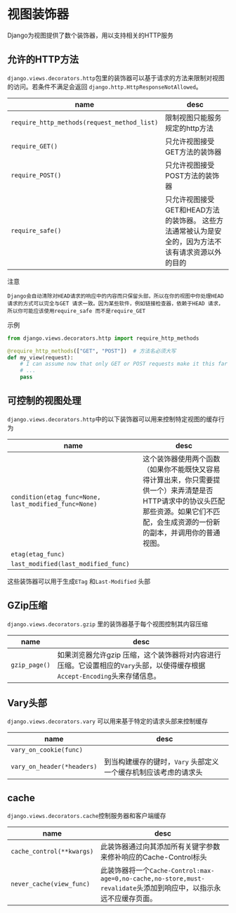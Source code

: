 # 视图装饰器

Django为视图提供了数个装饰器，用以支持相关的HTTP服务

## 允许的HTTP方法

`django.views.decorators.http`包里的装饰器可以基于请求的方法来限制对视图的访问。若条件不满足会返回 `django.http.HttpResponseNotAllowed`。

| name                                        | desc                                                         |
| ------------------------------------------- | ------------------------------------------------------------ |
| `require_http_methods(request_method_list)` | 限制视图只能服务规定的http方法                               |
| `require_GET()`                             | 只允许视图接受GET方法的装饰器                                |
| `require_POST()`                            | 只允许视图接受POST方法的装饰器                               |
| `require_safe()`                            | 只允许视图接受 GET和HEAD方法的装饰器。 这些方法通常被认为是安全的，因为方法不该有请求资源以外的目的 |

注意

```
Django会自动清除对HEAD请求的响应中的内容而只保留头部，所以在你的视图中你处理HEAD 请求的方式可以完全与GET 请求一致。因为某些软件，例如链接检查器，依赖于HEAD 请求，所以你可能应该使用require_safe 而不是require_GET
```

示例

```python
from django.views.decorators.http import require_http_methods

@require_http_methods(["GET", "POST"])  # 方法名必须大写
def my_view(request):
    # I can assume now that only GET or POST requests make it this far
    # ...
    pass
```

## 可控制的视图处理

`django.views.decorators.http`中的以下装饰器可以用来控制特定视图的缓存行为

| name                                                 | desc                                                         |
| ---------------------------------------------------- | ------------------------------------------------------------ |
| `condition(etag_func=None, last_modified_func=None)` | 这个装饰器使用两个函数（如果你不能既快又容易得计算出来，你只需要提供一个）来弄清楚是否HTTP请求中的协议头匹配那些资源。如果它们不匹配，会生成资源的一份新的副本，并调用你的普通视图。 |
| `etag(etag_func)`                                    |                                                              |
| `last_modified(last_modified_func)`                  |                                                              |

这些装饰器可以用于生成`ETag` 和`Last-Modified` 头部

## GZip压缩

`django.views.decorators.gzip` 里的装饰器基于每个视图控制其内容压缩

| name          | desc                                                         |
| ------------- | ------------------------------------------------------------ |
| `gzip_page()` | 如果浏览器允许gzip 压缩，这个装饰器将对内容进行压缩。它设置相应的`Vary`头部，以使得缓存根据`Accept-Encoding`头来存储信息。 |

## Vary头部

`django.views.decorators.vary` 可以用来基于特定的请求头部来控制缓存

| name                       | desc                                                         |
| -------------------------- | ------------------------------------------------------------ |
| `vary_on_cookie(func)`     |                                                              |
| `vary_on_header(*headers)` | 到当构建缓存的键时，`Vary` 头部定义一个缓存机制应该考虑的请求头 |

## cache

`django.views.decorators.cache`控制服务器和客户端缓存

| name                      | desc                                                         |
| ------------------------- | ------------------------------------------------------------ |
| `cache_control(**kwargs)` | 此装饰器通过向其添加所有关键字参数来修补响应的Cache-Control标头 |
| `never_cache(view_func)`  | 此装饰器将一个`Cache-Control:max-age=0,no-cache,no-store,must-revalidate`头添加到响应中，以指示永远不应缓存页面。 |

